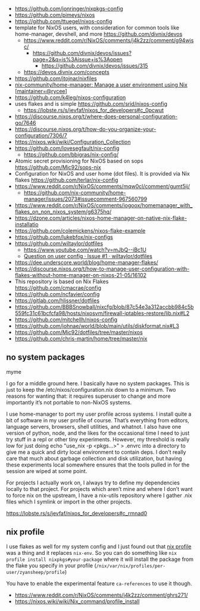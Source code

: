 - https://github.com/jonringer/nixpkgs-config
- https://github.com/pimeys/nixos
- https://github.com/ttuegel/nixos-config
- template for NixOS users, with consideration for common tools like home-manager, devshell, and more https://github.com/divnix/devos
  - https://www.reddit.com/r/NixOS/comments/j4k2zz/comment/g94wjsc/
    - https://github.com/divnix/devos/issues?page=2&q=is%3Aissue+is%3Aopen
      - https://github.com/divnix/devos/issues/315
  - https://devos.divnix.com/concepts
- https://github.com/jtojnar/nixfiles
- [nix-community/home-manager: Manage a user environment using Nix \[maintainer=@rycee\]](https://github.com/nix-community/home-manager)
- https://github.com/k4leg/nixos-configuration
- uses flakes and is simple https://github.com/srid/nixos-config
  - https://lobste.rs/s/jevfaf/nixos_for_developers#c_0pcwut
- https://discourse.nixos.org/t/where-does-personal-configuration-go/7646
- https://discourse.nixos.org/t/how-do-you-organize-your-configuration/7306/7
- https://nixos.wiki/wiki/Configuration_Collection
- https://github.com/lovesegfault/nix-config
  - https://github.com/bbigras/nix-config/
- Atomic secret provisioning for NixOS based on sops https://github.com/Mic92/sops-nix
- Configuration for NixOS and user home (dot files). It is provided via Nix flakes https://github.com/terlar/nix-config
- https://www.reddit.com/r/NixOS/comments/mqw0cl/comment/gumt5ij/
  - https://github.com/nix-community/home-manager/issues/2073#issuecomment-967560799
- https://www.reddit.com/r/NixOS/comments/iogoox/homemanager_with_flakes_on_non_nixos_system/g6375hq/
- https://dzone.com/articles/nixos-home-manager-on-native-nix-flake-installatio
- https://github.com/colemickens/nixos-flake-example
- https://github.com/lukebfox/nix-configs
- https://github.com/wiltaylor/dotfiles
  - https://www.youtube.com/watch?v=mJbQ--iBc1U
  - [Question on user config · Issue #1 · wiltaylor/dotfiles](https://github.com/wiltaylor/dotfiles/issues/1)
- https://dee.underscore.world/blog/home-manager-flakes/
- https://discourse.nixos.org/t/how-to-manage-user-configuration-with-flakes-without-home-manager-on-nixos-21-05/16102
- This repository is based on Nix Flakes https://github.com/cmacrae/config
- https://github.com/ncfavier/config
- https://gitlab.com/hlissner/dotfiles
- https://github.com/BBBSnowball/nixcfg/blob/87c54e3a312accbb984c5b559fc31c61bcfcfa98/hosts/nixosvm/firewall-iptables-restore/lib.nix#L2
- https://github.com/mitchellh/nixos-config
- https://github.com/johnae/world/blob/main/utils/diskformat.nix#L3
- https://github.com/Mic92/dotfiles/tree/master/nixos
- https://github.com/chris-martin/home/tree/master/nix

## no system packages

myme

I go for a middle ground here. I basically have no system packages. This is just to keep the /etc/nixos/configuration.nix down to a minimum. Two reasons for wanting that: it requires superuser to change and more importantly it’s not portable to non-NixOS systems.

I use home-manager to port my user profile across systems. I install quite a bit of software in my user profile of course. That’s everything from editors, language servers, browsers, shell utilities, and whatnot. I also have one version of python, node, and the likes for the occasional time I need to just try stuff in a repl or other tiny experiments. However, my threshold is really low for just doing echo "use_nix -p <pkgs...>" > .envrc into a directory to give me a quick and dirty local environment to contain deps. I don’t really care that much about garbage collection and disk utilization, but having these experiments local somewhere ensures that the tools pulled in for the session are wiped at some point.

For projects I actually work on, I always try to define my dependencies locally to that project. For projects which aren’t mine and where I don’t want to force nix on the upstream, I have a nix-utils repository where I gather .nix files which I symlink or import in the other projects.

https://lobste.rs/s/jevfaf/nixos_for_developers#c_rmnad0

## nix profile

I use flakes as well for my system config and I just found out that [nix profile](https://nixos.wiki/wiki/Nix_command/profile) was a thing and it replaces `nix-env`. So you can do something like `nix profile install nixpkgs#your-package` where it will install the package from the flake you specify in your profile (`/nix/var/nix/profiles/per-user/zyansheep/profile`)

You have to enable the experimental feature `ca-references` to use it though.

- https://www.reddit.com/r/NixOS/comments/j4k2zz/comment/ghrs271/
- https://nixos.wiki/wiki/Nix_command/profile_install

